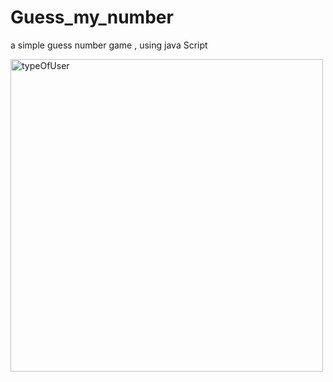 # Guess_my_number
a simple guess number game , using java Script

<img src="https://github.com/mohammadAlsaadi/Guess_my_number/assets/118960271/25f9b80d-04ef-4d95-bc84-1cdebcf89876" alt="typeOfUser" width="500" height="500">
